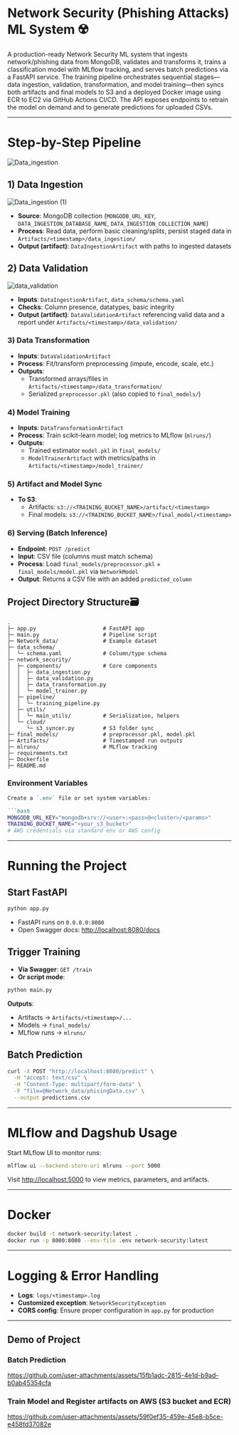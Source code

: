 # Network Security (Phishing Attacks) ML System ☢️

A production-ready Network Security ML system that ingests network/phishing data from MongoDB, validates and transforms it, trains a classification model with MLflow tracking, and serves batch predictions via a FastAPI service. The training pipeline orchestrates sequential stages—data ingestion, validation, transformation, and model training—then syncs both artifacts and final models to S3 and a deployed Docker image using ECR to EC2 via GitHub Actions CI/CD. The API exposes endpoints to retrain the model on demand and to generate predictions for uploaded CSVs.

---

# **Step-by-Step Pipeline**
![Data_ingestion](https://github.com/user-attachments/assets/ed5216ec-c88a-4a60-9d20-04354fdf2191)

## **1) Data Ingestion**
![Data_ingestion (1)](https://github.com/user-attachments/assets/ef4c1aa0-63cd-413f-abe1-d7c4ae60a9f8)
- **Source**: MongoDB collection (`MONGODB_URL_KEY`, `DATA_INGESTION_DATABASE_NAME`, `DATA_INGESTION_COLLECTION_NAME`)
- **Process**: Read data, perform basic cleaning/splits, persist staged data in `Artifacts/<timestamp>/data_ingestion/`
- **Output (artifact)**: `DataIngestionArtifact` with paths to ingested datasets

## **2) Data Validation**
![data_validation](https://github.com/user-attachments/assets/7a24d122-7c98-409a-99a0-99550927633e)
- **Inputs**: `DataIngestionArtifact`, `data_schema/schema.yaml`
- **Checks**: Column presence, datatypes, basic integrity
- **Output (artifact)**: `DataValidationArtifact` referencing valid data and a report under `Artifacts/<timestamp>/data_validation/`

### 3) Data Transformation
- **Inputs**: `DataValidationArtifact`
- **Process**: Fit/transform preprocessing (impute, encode, scale, etc.)
- **Outputs**:
  - Transformed arrays/files in `Artifacts/<timestamp>/data_transformation/`
  - Serialized `preprocessor.pkl` (also copied to `final_models/`)

### 4) Model Training
- **Inputs**: `DataTransformationArtifact`
- **Process**: Train scikit-learn model; log metrics to MLflow (`mlruns/`)
- **Outputs**:
  - Trained estimator `model.pkl` in `final_models/`
  - `ModelTrainerArtifact` with metrics/paths in `Artifacts/<timestamp>/model_trainer/`

### 5) Artifact and Model Sync
- **To S3**:
  - Artifacts: `s3://<TRAINING_BUCKET_NAME>/artifact/<timestamp>`
  - Final models: `s3://<TRAINING_BUCKET_NAME>/final_model/<timestamp>`

### 6) Serving (Batch Inference)
- **Endpoint**: `POST /predict`
- **Input**: CSV file (columns must match schema)
- **Process**: Load `final_models/preprocessor.pkl` + `final_models/model.pkl` via `NetworkModel`
- **Output**: Returns a CSV file with an added `predicted_column`

## Project Directory Structure🗃️
```
.
├─ app.py                     # FastAPI app
├─ main.py                    # Pipeline script
├─ Network_data/              # Example dataset
├─ data_schema/
│  └─ schema.yaml             # Column/type schema
├─ network_security/
│  ├─ components/             # Core components
│  │  ├─ data_ingestion.py
│  │  ├─ data_validation.py
│  │  ├─ data_transformation.py
│  │  └─ model_trainer.py
│  ├─ pipeline/
│  │  └─ training_pipeline.py
│  ├─ utils/
│  │  └─ main_utils/          # Serialization, helpers
│  └─ cloud/
│     └─ s3_syncer.py         # S3 folder sync
├─ final_models/              # preprocessor.pkl, model.pkl
├─ Artifacts/                 # Timestamped run outputs
├─ mlruns/                    # MLflow tracking
├─ requirements.txt
├─ Dockerfile
├─ README.md

```
### Environment Variables
````markdown
Create a `.env` file or set system variables:

```bash
MONGODB_URL_KEY="mongodb+srv://<user>:<pass>@<cluster>/<params>"
TRAINING_BUCKET_NAME="<your_s3_bucket>"
# AWS credentials via standard env or AWS config
````

---

# Running the Project

## Start FastAPI

```bash
python app.py
```

* FastAPI runs on `0.0.0.0:8080`
* Open Swagger docs: [http://localhost:8080/docs](http://localhost:8080/docs)

## Trigger Training

* **Via Swagger**: `GET /train`
* **Or script mode**:

```bash
python main.py
```

**Outputs**:

* Artifacts → `Artifacts/<timestamp>/...`
* Models → `final_models/`
* MLflow runs → `mlruns/`

## Batch Prediction

```bash
curl -X POST "http://localhost:8080/predict" \
  -H "accept: text/csv" \
  -H "Content-Type: multipart/form-data" \
  -F "file=@Network_data/phisingData.csv" \
  --output predictions.csv
```

---

# MLflow and Dagshub Usage

Start MLflow UI to monitor runs:

```bash
mlflow ui --backend-store-uri mlruns --port 5000
```

Visit [http://localhost:5000](http://localhost:5000) to view metrics, parameters, and artifacts.

---

# Docker

```bash
docker build -t network-security:latest .
docker run -p 8080:8080 --env-file .env network-security:latest
```

---

# Logging & Error Handling

* **Logs**: `logs/<timestamp>.log`
* **Customized exception**: `NetworkSecurityException`
* **CORS config**: Ensure proper configuration in `app.py` for production

---
## Demo of Project

### Batch Prediction
https://github.com/user-attachments/assets/15fb1adc-2815-4e1d-b9ad-b0ab45354cfa

### Train Model and Register artifacts on AWS (S3 bucket and ECR)
https://github.com/user-attachments/assets/59f0ef35-459e-45e8-b5ce-e458fd37082e






